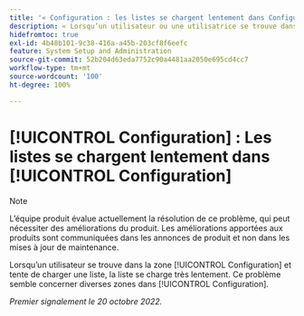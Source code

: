 ```yaml
---
title: '« Configuration : les listes se chargent lentement dans Configuration »'
description: « Lorsqu’un utilisateur ou une utilisatrice se trouve dans la zone Configuration et tente de charger une liste, la liste se charge très lentement. Ce problème semble concerner diverses zones dans Configuration.
hidefromtoc: true
exl-id: 4b48b101-9c38-416a-a45b-203cf8f6eefc
feature: System Setup and Administration
source-git-commit: 52b204d63eda7752c90a4481aa2050e695cd4cc7
workflow-type: tm+mt
source-wordcount: '100'
ht-degree: 100%

---
```


# [!UICONTROL Configuration] : Les listes se chargent lentement dans [!UICONTROL Configuration]

<!--Converted to story-->

>[!NOTE]
>
>L’équipe produit évalue actuellement la résolution de ce problème, qui peut nécessiter des améliorations du produit. Les améliorations apportées aux produits sont communiquées dans les annonces de produit et non dans les mises à jour de maintenance.

Lorsqu’un utilisateur se trouve dans la zone [!UICONTROL Configuration] et tente de charger une liste, la liste se charge très lentement. Ce problème semble concerner diverses zones dans [!UICONTROL Configuration].

_Premier signalement le 20 octobre 2022._
